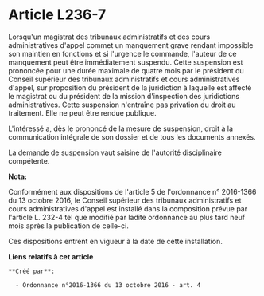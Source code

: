 # Article L236-7

Lorsqu'un  magistrat des tribunaux administratifs et des cours administratives  d'appel commet un manquement grave rendant
impossible son maintien en  fonctions et si l'urgence le commande, l'auteur de ce manquement peut  être immédiatement
suspendu. Cette suspension est prononcée pour une  durée maximale de quatre mois par le président du Conseil supérieur des
tribunaux administratifs et cours administratives d'appel, sur  proposition du président de la juridiction à laquelle est
affecté le  magistrat ou du président de la mission d'inspection des juridictions  administratives. Cette suspension
n'entraîne pas privation du droit au  traitement. Elle ne peut être rendue publique. 

L'intéressé a, dès le prononcé de la mesure de suspension, droit à la  communication intégrale de son dossier et de tous les
documents annexés.  

La demande de suspension vaut saisine de l'autorité disciplinaire compétente.

**Nota:**

Conformément aux dispositions de l'article 5 de l'ordonnance n° 2016-1366 du 13 octobre 2016, le Conseil supérieur des
tribunaux administratifs et cours administratives d'appel est installé dans la composition prévue par l'article L. 232-4 tel
que modifié par ladite ordonnance au plus tard neuf mois après la publication de celle-ci. 

Ces dispositions entrent en vigueur à la date de cette installation.

**Liens relatifs à cet article**

	**Créé par**:

	  - Ordonnance n°2016-1366 du 13 octobre 2016 - art. 4
